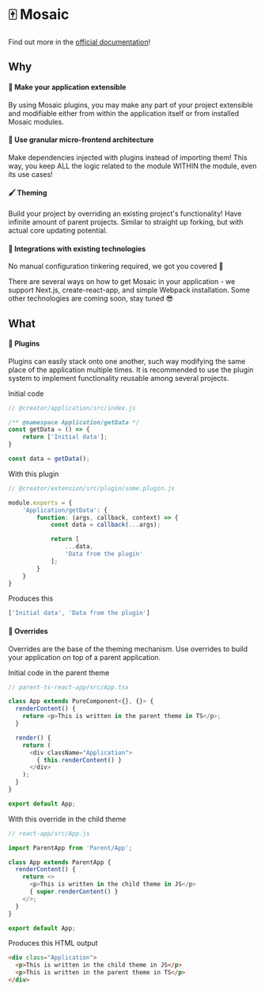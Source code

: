 # 🀄 Mosaic

[comment]: # (TODO replace the link below)

Find out more in the [official documentation](https://app.gitbook.com/@plugjs/s/plugjs/)!

## Why

#### 🔌 Make your application extensible

By using Mosaic plugins, you may make any part of your project extensible and modifiable either from within the application itself or from installed Mosaic modules.

#### 🍇 Use granular micro-frontend architecture

Make dependencies injected with plugins instead of importing them! This way, you keep ALL the logic related to the module WITHIN the module, even its use cases!

#### 🖌️ Theming

Build your project by overriding an existing project's functionality! Have infinite amount of parent projects. Similar to straight up forking, but with actual core updating potential. 

#### 🤝 Integrations with existing technologies

No manual configuration tinkering required, we got you covered 🤝

There are several ways on how to get Mosaic in your application - we support Next.js, create-react-app, and simple Webpack installation. Some other technologies are coming soon, stay tuned 😎

## What

#### 🧞 Plugins

Plugins can easily stack onto one another, such way modifying the same place of the application multiple times. It is recommended to use the plugin system to implement functionality reusable among several projects.

Initial code
```js
// @creator/application/src/index.js

/** @namespace Application/getData */
const getData = () => {
    return ['Initial data'];
}

const data = getData();
```

With this plugin
```js
// @creator/extension/src/plugin/some.plugin.js

module.exports = {
    'Application/getData': {
        function: (args, callback, context) => {
            const data = callback(...args);

            return [
                ...data,
                'Data from the plugin'
            ];
        }
    }
}
```

Produces this
```js
['Initial data', 'Data from the plugin']
```

#### 📔 Overrides

Overrides are the base of the theming mechanism. Use overrides to build your application on top of a parent application.

Initial code in the parent theme
```ts
// parent-ts-react-app/src/App.tsx

class App extends PureComponent<{}, {}> {
  renderContent() {
    return <p>This is written in the parent theme in TS</p>;
  }

  render() {
    return (
      <div className="Application">
        { this.renderContent() }
      </div>
    );
  }
}

export default App;
```

With this override in the child theme
```js
// react-app/src/App.js

import ParentApp from 'Parent/App';

class App extends ParentApp {
  renderContent() {
    return <>
      <p>This is written in the child theme in JS</p>
      { super.renderContent() }
    </>;
  }
}

export default App;
```

Produces this HTML output

```html
<div class="Application">
  <p>This is written in the child theme in JS</p>
  <p>This is written in the parent theme in TS</p>
</div>
```

